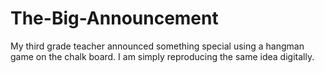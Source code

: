 # The-Big-Announcement
My third grade teacher announced something special using a hangman game on the chalk board. I am simply reproducing the same idea digitally.
